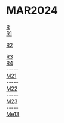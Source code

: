 # MAR2024

<div></div>
<a href="https://my.mail.ru/mail/mahmoudhanafi1/video/_myvideo/3297.html">R</a>
<div></div>
<a href="https://vk.com/video760598098_456246305">R1</a>
<div></div>

<a href="https://ser.brstej.com/play.php?vid=4a9dce39c">R2</a>
<div></div>
<a href="https://vk.com/video760598098_456246564">R3</a>
<div></div>
<a href="https://vk.com/video760598098_456246644">R4</a>
<div></div>
<div>-----</div>
<a href="https://vk.com/video760598098_456246903">M21</a>
<div></div>
<div>-----</div>
<a href="https://vk.com/video760598098_456246903">M22</a>
<div></div>
<div>-----</div>
<a href="https://vk.com/video760598098_456246903">M23</a>
<div></div>
<div>-----</div>
<div></div>
<a href="https://vk.com/video760598098_456246995">Me13</a>
<div></div>

